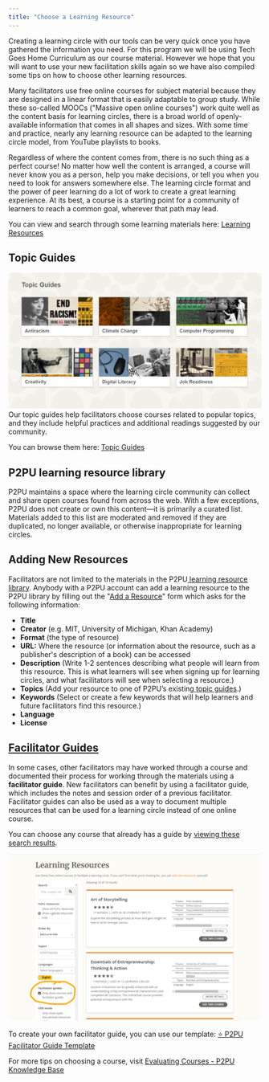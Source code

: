 ```yaml
---
title: "Choose a Learning Resource"
---
```


Creating a learning circle with our tools can be very quick once you have gathered the information you need. For this program we will be using Tech Goes Home Curriculum as our course material.  However we hope that you will want to use your new facilitation skills again so we have also compiled some tips on how to choose other learning resources. 

Many facilitators use free online courses for subject material because they are designed in a linear format that is easily adaptable to group study. While these so-called MOOCs ("Massive open online courses") work quite well as the content basis for learning circles, there is a broad world of openly-available information that comes in all shapes and sizes. With some time and practice, nearly any learning resource can be adapted to the learning circle model, from YouTube playlists to books.

Regardless of where the content comes from, there is no such thing as a perfect course! No matter how well the content is arranged, a course will never know you as a person, help you make decisions, or tell you when you need to look for answers somewhere else. The learning circle format and the power of peer learning do a lot of work to create a great learning experience. At its best, a course is a starting point for a community of learners to reach a common goal, wherever that path may lead.

You can view and search through some learning materials here: [Learning Resources](https://www.p2pu.org/en/learning-resources/)

## Topic Guides

![kix.lqwot1za1if6](assets/uploads/kix.lqwot1za1if6.png)
Our topic guides help facilitators choose courses related to popular topics, and they include helpful practices and additional readings suggested by our community.

You can browse them here: [Topic Guides](https://www.p2pu.org/en/topics/)

## P2PU learning resource library

P2PU maintains a space where the learning circle community can collect and share open courses found from across the web. With a few exceptions, P2PU does not create or own this content—it is primarily a curated list. Materials added to this list are moderated and removed if they are duplicated, no longer available, or otherwise inappropriate for learning circles.



## Adding New Resources

Facilitators are not limited to the materials in the P2PU[ ](https://www.p2pu.org/en/learning-resources/)[learning resource library](https://www.p2pu.org/en/learning-resources/). Anybody with a P2PU account can add a learning resource to the P2PU library by filling out the "<a href="https://learningcircles.p2pu.org/en/course/create/" target="_blank">Add a Resource</a>" form which asks for the following information:
- **Title**
- **Creator** (e.g. MIT, University of Michigan, Khan Academy)
- **Format** (the type of resource)
- **URL:** Where the resource (or information about the resource, such as a publisher's description of a book) can be accessed
- **Description** (Write 1-2 sentences describing what people will learn from this resource. This is what learners will see when signing up for learning circles, and what facilitators will see when selecting a resource.)
- **Topics** (Add your resource to one of P2PU’s existing[ ](https://www.p2pu.org/en/topics/)[topic guides](https://www.p2pu.org/en/topics/).)
- **Keywords** (Select or create a few keywords that will help learners and future facilitators find this resource.)
- **Language**
- **License**

## [Facilitator Guides](https://docs.p2pu.org/courses/facilitator-guides)

In some cases, other facilitators may have worked through a course and documented their process for working through the materials using a **facilitator guide**. New facilitators can benefit by using a facilitator guide, which includes the notes and session order of a previous facilitator.  Facilitator guides can also be used as a way to document multiple resources that can be used for a learning circle instead of one online course.


You can choose any course that already has a guide by  [viewing these search results](https://www.p2pu.org/en/learning-resources/?facilitator_guide=true&languages=en&order).

![kix.lj8yoee4b7k1](assets/uploads/kix.lj8yoee4b7k1.png)

To create your own facilitator guide, you can use our template: [⭐ P2PU Facilitator Guide Template](https://docs.google.com/document/d/1ozi0IWRkhSamBxYD4l11Dy86TaVhMDiIYZhqFYNGxPM/copy)

For more tips on choosing a course, visit  [Evaluating Courses - P2PU Knowledge Base](https://docs.p2pu.org/courses/evaluating-courses)

